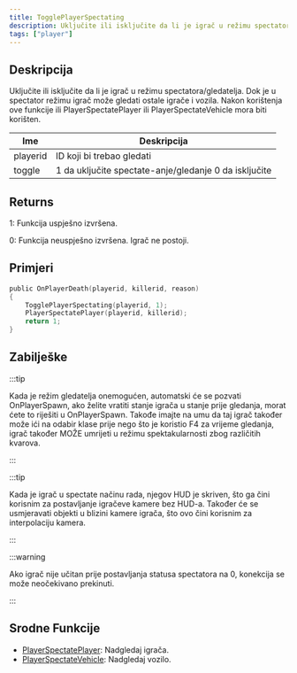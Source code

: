 ```yaml
---
title: TogglePlayerSpectating
description: Uključite ili isključite da li je igrač u režimu spectatora/gledatelja.
tags: ["player"]
---
```


## Deskripcija

Uključite ili isključite da li je igrač u režimu spectatora/gledatelja. Dok je u spectator režimu igrač može gledati ostale igrače i vozila. Nakon korištenja ove funkcije ili PlayerSpectatePlayer ili PlayerSpectateVehicle mora biti korišten.

| Ime      | Deskripcija                                           |
| -------- | ----------------------------------------------------- |
| playerid | ID koji bi trebao gledati                             |
| toggle   | 1 da uključite spectate-anje/gledanje 0 da isključite |

## Returns

1: Funkcija uspješno izvršena.

0: Funkcija neuspješno izvršena. Igrač ne postoji.

## Primjeri

```c
public OnPlayerDeath(playerid, killerid, reason)
{
    TogglePlayerSpectating(playerid, 1);
    PlayerSpectatePlayer(playerid, killerid);
    return 1;
}
```

## Zabilješke

:::tip

Kada je režim gledatelja onemogućen, automatski će se pozvati OnPlayerSpawn, ako želite vratiti stanje igrača u stanje prije gledanja, morat ćete to riješiti u OnPlayerSpawn. Takođe imajte na umu da taj igrač također može ići na odabir klase prije nego što je koristio F4 za vrijeme gledanja, igrač također MOŽE umrijeti u režimu spektakularnosti zbog različitih kvarova.

:::

:::tip

Kada je igrač u spectate načinu rada, njegov HUD je skriven, što ga čini korisnim za postavljanje igračeve kamere bez HUD-a. Također će se usmjeravati objekti u blizini kamere igrača, što ovo čini korisnim za interpolaciju kamera.

:::

:::warning

Ako igrač nije učitan prije postavljanja statusa spectatora na 0, konekcija se može neočekivano prekinuti.

:::

## Srodne Funkcije

- [PlayerSpectatePlayer](PlayerSpectatePlayer): Nadgledaj igrača.
- [PlayerSpectateVehicle](PlayerSpectateVehicle): Nadgledaj vozilo.

